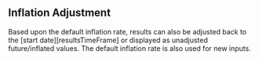 ## Inflation Adjustment

Based upon the default inflation rate, results can also be 
adjusted back to the [start date][resultsTimeFrame] or displayed as 
unadjusted future/inflated values. The default inflation rate 
is also used for new inputs.
